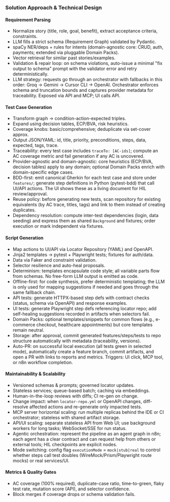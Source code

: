 ### Solution Approach & Technical Design

#### Requirement Parsing
- Normalize story (title, role, goal, benefit), extract acceptance criteria, constraints.
- LLM fills a strict schema (Requirement Graph) validated by Pydantic.
 - spaCy NER/deps + rules for intents (domain-agnostic core: CRUD, auth, payments; extended via pluggable Domain Packs).
- Vector retrieval for similar past stories/examples.
 - Validation & repair loop: on schema violations, auto-issue a minimal "fix output to schema" prompt with the validator error and retry deterministically.
 - LLM strategy: requests go through an orchestrator with fallbacks in this order: Groq → Gemini → Cursor CLI → OpenAI. Orchestrator enforces schema and truncation bounds and captures provider metadata for traceability. Exposed via API and MCP; UI calls API.

#### Test Case Generation
- Transform graph -> condition-action-expected triples.
- Expand using decision tables, ECP/BVA, risk heuristics.
- Coverage knobs: basic/comprehensive; deduplicate via set-cover approx.
- Output JSON/YAML: id, title, priority, preconditions, steps, data, expected, tags, trace.
 - Traceability: every test case includes `traceTo: [AC-ids]`; compute an AC coverage metric and fail generation if any AC is uncovered.
 - Provider-agnostic and domain-agnostic: core heuristics (ECP/BVA, decision tables) apply to any domain; optional Domain Packs enrich with domain-specific edge cases.
 - BDD-first: emit canonical Gherkin for each test case and store under `features/`; generate step definitions in Python (pytest-bdd) that call UI/API actions. The UI shows these as a living document for HIL review/approval.
 - Reuse policy: before generating new tests, scan repository for existing equivalents (by AC trace, titles, tags) and link to them instead of creating duplicates.
 - Dependency resolution: compute inter-test dependencies (login, data seeding) and express them as shared `Background` and fixtures; order execution or mark independent via fixtures.

#### Script Generation
- Map actions to UI/API via Locator Repository (YAML) and OpenAPI.
- Jinja2 templates -> pytest + Playwright tests; fixtures for auth/data.
- Data via Faker and constraint validation.
- Selector resilience and auto-heal proposals.
 - Determinism: templates encapsulate code style; all variable parts flow from schemas. No free-form LLM output is emitted as code.
 - Offline-first: for code synthesis, prefer deterministic templating; the LLM is only used for mapping suggestions if needed and goes through the same fallback chain.
 - API tests: generate HTTPX-based step defs with contract checks (status, schema via OpenAPI) and response examples.
 - UI tests: generate Playwright step defs referencing locator repo; add self-healing suggestions recorded in artifacts when selectors fail.
 - Domain Packs: optional templates/snippets for common flows (e.g., e-commerce checkout, healthcare appointments) but core templates remain neutral.
 - Storage: after approval, commit generated features/steps/tests to repo structure automatically with metadata (traceability, versions).
 - Auto-PR: on successful local execution (all tests green in selected mode), automatically create a feature branch, commit artifacts, and open a PR with links to reports and metrics. Triggers: UI click, MCP tool, or n8n workflow completion.

#### Maintainability & Scalability
- Versioned schemas & prompts; governed locator updates.
- Stateless services; queue-based batch; caching via embeddings.
- Human-in-the-loop reviews with diffs; CI re-gen on change.
 - Change impact: when `locator-repo.yml` or OpenAPI changes, diff-resolve affected actions and re-generate only impacted tests.
 - MCP server horizontal scaling: run multiple replicas behind the IDE or CI orchestrator; stateless with shared artifact storage.
 - API/UI scaling: separate stateless API from Web UI; use background workers for long tasks; WebSocket/SSE for run status.
 - Agentic orchestration: represent the pipeline as an agent graph in n8n; each agent has a clear contract and can request help from others or external tools; HIL checkpoints are explicit nodes.
 - Mode switching: config flag `executionMode` = `mock|stub|real` to control whether steps call test doubles (WireMock/Prism/Playwright route mocks) or real services/UI.

#### Metrics & Quality Gates

- AC coverage (100% required), duplicate-case ratio, time-to-green, flaky test rate, mutation score (API), and selector confidence.
- Block merges if coverage drops or schema validation fails.
